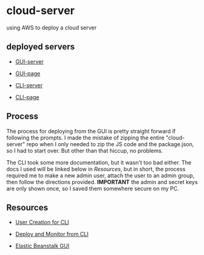 # cloud-server

using AWS to deploy a cloud server

## deployed servers

* [GUI-server](https://us-west-2.console.aws.amazon.com/elasticbeanstalk/home?region=us-west-2#/environment/dashboard?applicationName=cloud-server&environmentId=e-mhj9urwu2b)

* [GUI-page](http://cloudserver-env-1.eba-e4dduqn7.us-west-2.elasticbeanstalk.com/)

* [CLI-server](https://us-west-2.console.aws.amazon.com/elasticbeanstalk/home?region=us-west-2#/environment/dashboard?applicationName=cloud-server-cli&environmentId=e-9cce22j5vq)

* [CLI-page](http://cloud-server-cli-dev-cah.us-west-2.elasticbeanstalk.com/)

## Process

The process for deploying from the GUI is pretty straight forward if following the prompts. I made the mistake of zipping the entire "cloud-server" repo when I only needed to zip the JS code and the package.json, so I had to start over. But other than that hiccup, no problems.

The CLI took some more documentation, but it wasn't too bad either. The docs I used will be linked below in _Resources_, but in short, the process required me to make a new admin user, attach the user to an admin group, then follow the directions provided. **IMPORTANT** the admin and secret keys are only shown once, so I saved them somewhere secure on my PC.

## Resources

* [User Creation for CLI](https://aws.amazon.com/getting-started/hands-on/set-up-command-line-elastic-beanstalk/)

* [Deploy and Monitor from CLI](https://aws.amazon.com/getting-started/hands-on/deploy-app-command-line-elastic-beanstalk/)

* [Elastic Beanstalk GUI](https://us-west-2.console.aws.amazon.com/elasticbeanstalk/home?region=us-west-2#/welcome)
